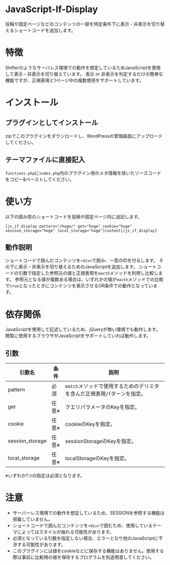 # JavaScript-If-Display
投稿や固定ページなどのコンテンツの一部を特定条件下に表示・非表示を切り替えるショートコードを追加します。

# 特徴
Shifterのようなサーバレス環境での動作を想定しているためJavaScriptを使用して表示・非表示を切り替えています。
表示 or 非表示を判定するだけの簡単な機能ですが、正規表現と1ページ中の複数使用をサポートしています。

# インストール
## プラグインとしてインストール
zipでこのプラグインをダウンロードし、WordPressの管理画面にアップロードしてください。
## テーマファイルに直接記入
`functions.php`に`index.php`内のプラグイン用のメタ情報を除いたソースコードをコピー&ペーストしてください。

# 使い方
以下の囲み型のショートコードを投稿や固定ページ内に追記します。
```
[js_if_display pattern="/hoge/" get="hoge" cookie="hoge" session_storage="hoge" local_storage="hoge"]content[/js_if_display]
```
## 動作説明
ショートコードで囲んだコンテンツを`<div>`で囲み、一意のIDを付与します。
その下に表示・非表示を切り替えるためのJavaScriptを追加します。
ショートコードの引数で指定した参照元の値と正規表現を`macth`メソッドを利用し比較します。
参照元となる値が複数ある場合は、いずれかの値が`macth`メソッドでの比較で`true`となったときにコンテンツを表示させるOR条件での動作となっています。

# 依存関係
JavaScriptを使用して記述しているため、jQueryが無い環境でも動作します。
閲覧に使用するブラウザがJavaScriptをサポートしていれば動作します。

## 引数
| 引数名 | 条件 | 説明 |
----|----|----
| pattern | 必須 | `match`メソッドで使用するためのデリミタを含んだ正規表現パターンを指定。 |
| get | 任意※ | クエリパラメータのKeyを指定。 |
| cookie | 任意※ | cookieのKeyを指定。 |
| session_storage | 任意※ | sessionStorageのKeyを指定。 |
| local_storage | 任意※ | localStorageのKeyを指定。 |

※いずれか1つの指定は必須となります。

# 注意
- サーバーレス環境での動作を想定しているため、SESSIONを参照する機能は搭載していません。
- ショートコードで囲んだコンテンツを`<div>`で囲むため、使用しているテーマによってはスタイルが崩れる可能性があります。
- 必須となっている引数を指定しない場合、エラーとなり他のJavaScriptに干渉する可能性があります。
- このプラグインには値をcookieなどに保存する機能はありません。使用する際は事前に比較用の値を保存するプログラムを別途用意してください。